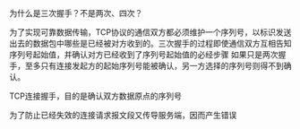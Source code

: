 为什么是三次握手？不是两次、四次？

为了实现可靠数据传输，TCP协议的通信双方都必须维护一个序列号，以标识发送出去的数据包中哪些是已经被对方收到的。三次握手的过程即使通信双方互相告知序列号起始值，并确认对方已经收到了序列号起始值的必经步骤
如果只是两次握手，至多只有连接发起方的起始序列号能被确认，另一方选择的序列号则得不到确认。

TCP连接握手，目的是确认双方数据原点的序列号

为了防止已经失效的连接请求报文段又传导服务端，因而产生错误
